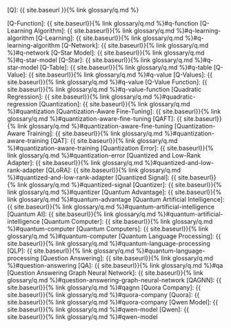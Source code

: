 [Q]: {{ site.baseurl }}{% link glossary/q.md %}

[Q-Function]: {{ site.baseurl}}{% link glossary/q.md %}#q-function
[Q-Learning Algorithm]: {{ site.baseurl}}{% link glossary/q.md %}#q-learning-algorithm
[Q-Learning]: {{ site.baseurl}}{% link glossary/q.md %}#q-learning-algorithm
[Q-Network]: {{ site.baseurl}}{% link glossary/q.md %}#q-network
[Q-Star Model]: {{ site.baseurl}}{% link glossary/q.md %}#q-star-model
[Q-Star]: {{ site.baseurl}}{% link glossary/q.md %}#q-star-model
[Q-Table]: {{ site.baseurl}}{% link glossary/q.md %}#q-table
[Q-Value]: {{ site.baseurl}}{% link glossary/q.md %}#q-value
[Q-Values]: {{ site.baseurl}}{% link glossary/q.md %}#q-value
[Q-Value Function]: {{ site.baseurl}}{% link glossary/q.md %}#q-value-function
[Quadratic Regression]: {{ site.baseurl}}{% link glossary/q.md %}#quadratic-regression
[Quantization]: {{ site.baseurl}}{% link glossary/q.md %}#quantization
[Quantization-Aware Fine-Tuning]: {{ site.baseurl}}{% link glossary/q.md %}#quantization-aware-fine-tuning
[QAFT]: {{ site.baseurl}}{% link glossary/q.md %}#quantization-aware-fine-tuning
[Quantization-Aware Training]: {{ site.baseurl}}{% link glossary/q.md %}#quantization-aware-training
[QAT]: {{ site.baseurl}}{% link glossary/q.md %}#quantization-aware-training
[Quantization Error]: {{ site.baseurl}}{% link glossary/q.md %}#quantization-error
[Quantized and Low-Rank Adapter]: {{ site.baseurl}}{% link glossary/q.md %}#quantized-and-low-rank-adapter
[QLoRA]: {{ site.baseurl}}{% link glossary/q.md %}#quantized-and-low-rank-adapter
[Quantized Signal]: {{ site.baseurl}}{% link glossary/q.md %}#quantized-signal
[Quantizer]: {{ site.baseurl}}{% link glossary/q.md %}#quantizer
[Quantum Advantage]: {{ site.baseurl}}{% link glossary/q.md %}#quantum-advantage
[Quantum Artificial Intelligence]: {{ site.baseurl}}{% link glossary/q.md %}#quantum-artificial-intelligence
[Quantum AI]: {{ site.baseurl}}{% link glossary/q.md %}#quantum-artificial-intelligence
[Quantum Computer]: {{ site.baseurl}}{% link glossary/q.md %}#quantum-computer
[Quantum Computers]: {{ site.baseurl}}{% link glossary/q.md %}#quantum-computer
[Quantum Language Processing]: {{ site.baseurl}}{% link glossary/q.md %}#quantum-language-processing
[QLP]: {{ site.baseurl}}{% link glossary/q.md %}#quantum-language-processing
[Question Answering]: {{ site.baseurl}}{% link glossary/q.md %}#question-answering
[QA]: {{ site.baseurl}}{% link glossary/q.md %}#qa
[Question Answering Graph Neural Network]: {{ site.baseurl}}{% link glossary/q.md %}#question-answering-graph-neural-network
[QAGNN]: {{ site.baseurl}}{% link glossary/q.md %}#qagnn
[Quora Company]: {{ site.baseurl}}{% link glossary/q.md %}#quora-company
[Quora]: {{ site.baseurl}}{% link glossary/q.md %}#quora-company
[Qwen Model]: {{ site.baseurl}}{% link glossary/q.md %}#qwen-model
[Qwen]: {{ site.baseurl}}{% link glossary/q.md %}#qwen-model
